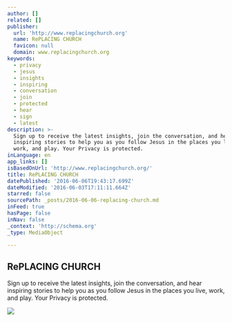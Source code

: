 ```yaml
---
author: []
related: []
publisher:
  url: 'http://www.replacingchurch.org'
  name: RePLACING CHURCH
  favicon: null
  domain: www.replacingchurch.org
keywords:
  - privacy
  - jesus
  - insights
  - inspiring
  - conversation
  - join
  - protected
  - hear
  - sign
  - latest
description: >-
  Sign up to receive the latest insights, join the conversation, and hear
  inspiring stories to help you as you follow Jesus in the places you live,
  work, and play.​ Your Privacy is protected.
inLanguage: en
app_links: []
isBasedOnUrl: 'http://www.replacingchurch.org/'
title: RePLACING CHURCH
datePublished: '2016-06-06T19:43:17.699Z'
dateModified: '2016-06-03T17:11:11.664Z'
starred: false
sourcePath: _posts/2016-06-06-replacing-church.md
inFeed: true
hasPage: false
inNav: false
_context: 'http://schema.org'
_type: MediaObject

---
```

<article style=""><h1>RePLACING CHURCH</h1><p>Sign up to receive the latest insights, join the conversation, and hear inspiring stories to help you as you follow Jesus in the places you live, work, and play.​ Your Privacy is protected.</p><img src="http://0.gravatar.com/avatar/3c1fa5718e4ef3a16a24ed0c3d2fcd7a?s=96&amp;d=mm&amp;r=g" /></article>
